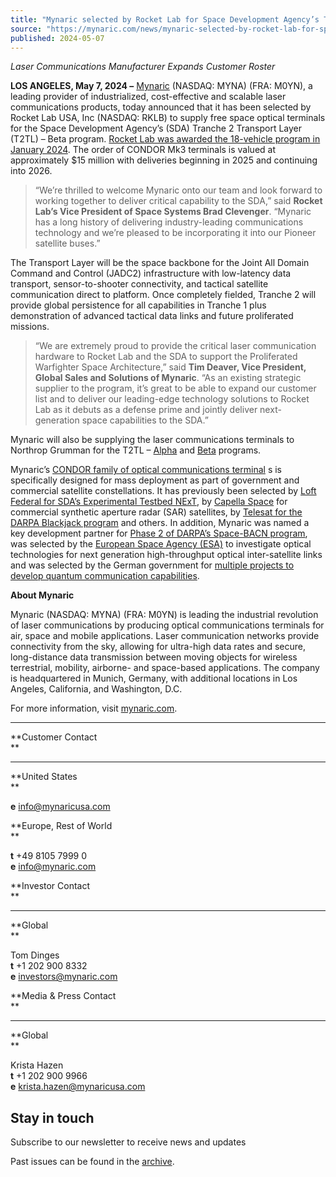 ```yaml
---
title: "Mynaric selected by Rocket Lab for Space Development Agency’s Tranche 2 Transport Layer – Beta Program"
source: "https://mynaric.com/news/mynaric-selected-by-rocket-lab-for-space-development-agencys-tranche-2-transport-layer-beta-program/"
published: 2024-05-07
---
```

*Laser Communications Manufacturer Expands Customer Roster*

**LOS ANGELES, May 7, 2024 –** [Mynaric](https://mynaric.com/) (NASDAQ: MYNA) (FRA: M0YN), a leading provider of industrialized, cost-effective and scalable laser communications products, today announced that it has been selected by Rocket Lab USA, Inc (NASDAQ: RKLB) to supply free space optical terminals for the Space Development Agency’s (SDA) Tranche 2 Transport Layer (T2TL) – Beta program. [Rocket Lab was awarded the 18-vehicle program in January 2024](https://www.rocketlabusa.com/updates/rocket-lab-makes-its-defense-prime-debut-with-0-5-billion-contract-to-design-and-build-satellite-constellation-for-space-development-agency/). The order of CONDOR Mk3 terminals is valued at approximately $15 million with deliveries beginning in 2025 and continuing into 2026.

> “We’re thrilled to welcome Mynaric onto our team and look forward to working together to deliver critical capability to the SDA,” said **Rocket Lab’s Vice President of Space Systems Brad Clevenger**. “Mynaric has a long history of delivering industry-leading communications technology and we’re pleased to be incorporating it into our Pioneer satellite buses.”

The Transport Layer will be the space backbone for the Joint All Domain Command and Control (JADC2) infrastructure with low-latency data transport, sensor-to-shooter connectivity, and tactical satellite communication direct to platform. Once completely fielded, Tranche 2 will provide global persistence for all capabilities in Tranche 1 plus demonstration of advanced tactical data links and future proliferated missions.

> “We are extremely proud to provide the critical laser communication hardware to Rocket Lab and the SDA to support the Proliferated Warfighter Space Architecture,” said **Tim Deaver, Vice President, Global Sales and Solutions of Mynaric**. “As an existing strategic supplier to the program, it’s great to be able to expand our customer list and to deliver our leading-edge technology solutions to Rocket Lab as it debuts as a defense prime and jointly deliver next-generation space capabilities to the SDA.”

Mynaric will also be supplying the laser communications terminals to Northrop Grumman for the T2TL – [Alpha](https://mynaric.com/news/mynaric-receives-us-33-million-order-from-northrop-grumman/) and [Beta](https://mynaric.com/news/mynaric-rcvs-25usdmil-order-ngc/) programs.

Mynaric’s [CONDOR family of optical communications terminal](https://mynaric.com/products/space/condor-mk3/) s is specifically designed for mass deployment as part of government and commercial satellite constellations. It has previously been selected by [Loft Federal for SDA’s Experimental Testbed NExT](https://mynaric.com/news/mynaric-receives-order-from-loft%e2%80%8b-federal%e2%80%8b-for-condor-mk3-optical-communications-terminals-to-support-next-sdas-experimental-testbed/), by [Capella Space](https://mynaric.com/news/capella-space-to-use-mynaric-condor-terminals-to-demonstrate-compatibility-with-space-development-agencys-satellite-constellation/) for commercial synthetic aperture radar (SAR) satellites, by [Telesat for the DARPA Blackjack program](https://mynaric.com/news/mynaric-inks-deal-with-telesat-to-supply-terminals-for-darpas-blackjack-satellite-program-and-establishes-industrys-first-laser-communication-interoperability-lab/) and others. In addition, Mynaric was named a key development partner for [Phase 2 of DARPA’s Space-BACN program](https://mynaric.com/news/mynaric-selected-for-phase-2-of-darpa-space-bacn-program/), was selected by the [European Space Agency (ESA)](https://mynaric.com/news/mynaric-selected-by-esa-to-investigate-optical-technologies-for-next-generation-high-throughput-optical-inter-satellite-links/) to investigate optical technologies for next generation high-throughput optical inter-satellite links and was selected by the German government for [multiple projects to develop quantum communication capabilities](https://mynaric.com/news/mynaric-selected-by-german-government-for-multiple-projects-to-develop-quantum-communication-capabilities/).

**About Mynaric**

Mynaric (NASDAQ: MYNA) (FRA: M0YN) is leading the industrial revolution of laser communications by producing optical communications terminals for air, space and mobile applications. Laser communication networks provide connectivity from the sky, allowing for ultra-high data rates and secure, long-distance data transmission between moving objects for wireless terrestrial, mobility, airborne- and space-based applications. The company is headquartered in Munich, Germany, with additional locations in Los Angeles, California, and Washington, D.C.

For more information, visit [mynaric.com](https://mynaric.com/).

---

**Customer Contact  
**

---

**United States  
**

**e** [info@mynaricusa.com](https://mynaric.com/news/mynaric-selected-by-rocket-lab-for-space-development-agencys-tranche-2-transport-layer-beta-program/)

**Europe, Rest of World  
**

**t** +49 8105 7999 0  
**e** [info@mynaric.com](https://mynaric.com/news/mynaric-selected-by-rocket-lab-for-space-development-agencys-tranche-2-transport-layer-beta-program/)

**Investor Contact  
**

---

**Global  
**

Tom Dinges  
**t** +1 202 900 8332  
**e** [investors@mynaric.com](https://mynaric.com/news/mynaric-selected-by-rocket-lab-for-space-development-agencys-tranche-2-transport-layer-beta-program/)

**Media & Press Contact  
**

---

**Global  
**

Krista Hazen  
**t** +1 202 900 9966  
**e** [krista.hazen@mynaricusa.com](https://mynaric.com/news/mynaric-selected-by-rocket-lab-for-space-development-agencys-tranche-2-transport-layer-beta-program/)

## Stay in touch

Subscribe to our newsletter to receive news and updates

Past issues can be found in the [archive](https://us17.campaign-archive.com/home/?u=7b919ac48d490499a79acff9f&id=aaebe0d6df).